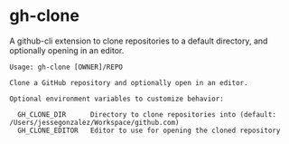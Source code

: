 # gh-clone
A github-cli extension to clone repositories to a default directory, and optionally opening in an editor.

```
Usage: gh-clone [OWNER]/REPO

Clone a GitHub repository and optionally open in an editor.

Optional environment variables to customize behavior:

  GH_CLONE_DIR      Directory to clone repositories into (default: /Users/jessegonzalez/Workspace/github.com)
  GH_CLONE_EDITOR   Editor to use for opening the cloned repository
```
